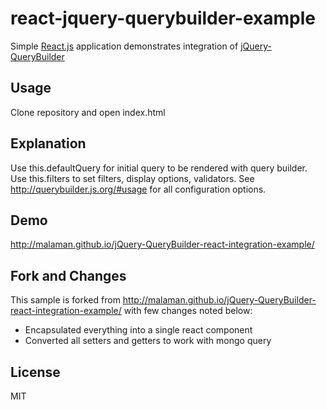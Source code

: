 # react-jquery-querybuilder-example
Simple [React.js](https://facebook.github.io/react/) application demonstrates integration of [jQuery-QueryBuilder](https://github.com/mistic100/jQuery-QueryBuilder)

## Usage
Clone repository and open index.html

## Explanation
Use this.defaultQuery for initial query to be rendered with query builder.
Use this.filters to set filters, display options, validators. See http://querybuilder.js.org/#usage for all configuration options.

## Demo
http://malaman.github.io/jQuery-QueryBuilder-react-integration-example/

## Fork and Changes
This sample is forked from http://malaman.github.io/jQuery-QueryBuilder-react-integration-example/ with few changes noted below:
- Encapsulated everything into a single react component
- Converted all setters and getters to work with mongo query

## License
MIT
